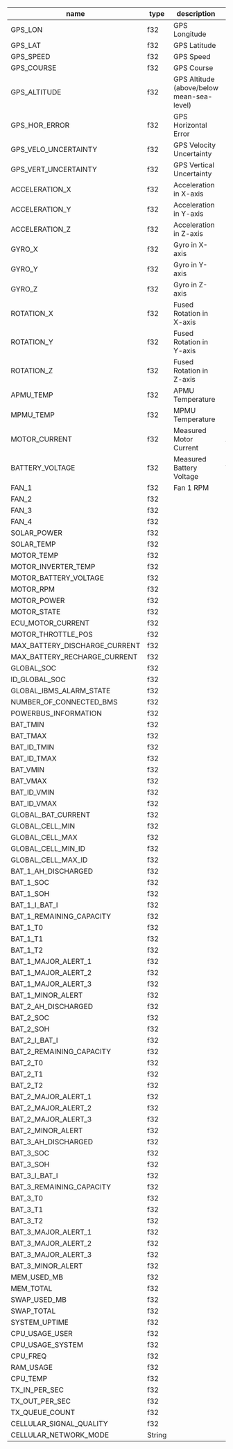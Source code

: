 |             name            | type |               description               |unit|
|-----------------------------|------|-----------------------------------------|----|
|           GPS_LON           |  f32 |              GPS Longitude              |  ° |
|           GPS_LAT           |  f32 |               GPS Latitude              |  ° |
|          GPS_SPEED          |  f32 |                GPS Speed                | kn |
|          GPS_COURSE         |  f32 |                GPS Course               |  ° |
|         GPS_ALTITUDE        |  f32 |GPS Altitude (above/below mean-sea-level)|  m |
|        GPS_HOR_ERROR        |  f32 |           GPS Horizontal Error          |  m |
|     GPS_VELO_UNCERTAINTY    |  f32 |         GPS Velocity Uncertainty        | m/s|
|     GPS_VERT_UNCERTAINTY    |  f32 |         GPS Vertical Uncertainty        |  m |
|        ACCELERATION_X       |  f32 |          Acceleration in X-axis         |m/s²|
|        ACCELERATION_Y       |  f32 |          Acceleration in Y-axis         |m/s²|
|        ACCELERATION_Z       |  f32 |          Acceleration in Z-axis         |m/s²|
|            GYRO_X           |  f32 |              Gyro in X-axis             |  ° |
|            GYRO_Y           |  f32 |              Gyro in Y-axis             |  ° |
|            GYRO_Z           |  f32 |              Gyro in Z-axis             |  ° |
|          ROTATION_X         |  f32 |         Fused Rotation in X-axis        |  ° |
|          ROTATION_Y         |  f32 |         Fused Rotation in Y-axis        |  ° |
|          ROTATION_Z         |  f32 |         Fused Rotation in Z-axis        |  ° |
|          APMU_TEMP          |  f32 |             APMU Temperature            | ° C|
|          MPMU_TEMP          |  f32 |             MPMU Temperature            | ° C|
|        MOTOR_CURRENT        |  f32 |          Measured Motor Current         |  A |
|       BATTERY_VOLTAGE       |  f32 |         Measured Battery Voltage        |  V |
|            FAN_1            |  f32 |                Fan 1 RPM                |    |
|            FAN_2            |  f32 |                                         |    |
|            FAN_3            |  f32 |                                         |    |
|            FAN_4            |  f32 |                                         |    |
|         SOLAR_POWER         |  f32 |                                         |    |
|          SOLAR_TEMP         |  f32 |                                         |    |
|          MOTOR_TEMP         |  f32 |                                         |    |
|     MOTOR_INVERTER_TEMP     |  f32 |                                         |    |
|    MOTOR_BATTERY_VOLTAGE    |  f32 |                                         |    |
|          MOTOR_RPM          |  f32 |                                         |    |
|         MOTOR_POWER         |  f32 |                                         |    |
|         MOTOR_STATE         |  f32 |                                         |    |
|      ECU_MOTOR_CURRENT      |  f32 |                                         |    |
|      MOTOR_THROTTLE_POS     |  f32 |                                         |    |
|MAX_BATTERY_DISCHARGE_CURRENT|  f32 |                                         |    |
| MAX_BATTERY_RECHARGE_CURRENT|  f32 |                                         |    |
|          GLOBAL_SOC         |  f32 |                                         |    |
|        ID_GLOBAL_SOC        |  f32 |                                         |    |
|   GLOBAL_IBMS_ALARM_STATE   |  f32 |                                         |    |
|   NUMBER_OF_CONNECTED_BMS   |  f32 |                                         |    |
|     POWERBUS_INFORMATION    |  f32 |                                         |    |
|           BAT_TMIN          |  f32 |                                         |    |
|           BAT_TMAX          |  f32 |                                         |    |
|         BAT_ID_TMIN         |  f32 |                                         |    |
|         BAT_ID_TMAX         |  f32 |                                         |    |
|           BAT_VMIN          |  f32 |                                         |    |
|           BAT_VMAX          |  f32 |                                         |    |
|         BAT_ID_VMIN         |  f32 |                                         |    |
|         BAT_ID_VMAX         |  f32 |                                         |    |
|      GLOBAL_BAT_CURRENT     |  f32 |                                         |    |
|       GLOBAL_CELL_MIN       |  f32 |                                         |    |
|       GLOBAL_CELL_MAX       |  f32 |                                         |    |
|      GLOBAL_CELL_MIN_ID     |  f32 |                                         |    |
|      GLOBAL_CELL_MAX_ID     |  f32 |                                         |    |
|     BAT_1_AH_DISCHARGED     |  f32 |                                         |    |
|          BAT_1_SOC          |  f32 |                                         |    |
|          BAT_1_SOH          |  f32 |                                         |    |
|        BAT_1_I_BAT_I        |  f32 |                                         |    |
|   BAT_1_REMAINING_CAPACITY  |  f32 |                                         |    |
|           BAT_1_T0          |  f32 |                                         |    |
|           BAT_1_T1          |  f32 |                                         |    |
|           BAT_1_T2          |  f32 |                                         |    |
|     BAT_1_MAJOR_ALERT_1     |  f32 |                                         |    |
|     BAT_1_MAJOR_ALERT_2     |  f32 |                                         |    |
|     BAT_1_MAJOR_ALERT_3     |  f32 |                                         |    |
|      BAT_1_MINOR_ALERT      |  f32 |                                         |    |
|     BAT_2_AH_DISCHARGED     |  f32 |                                         |    |
|          BAT_2_SOC          |  f32 |                                         |    |
|          BAT_2_SOH          |  f32 |                                         |    |
|        BAT_2_I_BAT_I        |  f32 |                                         |    |
|   BAT_2_REMAINING_CAPACITY  |  f32 |                                         |    |
|           BAT_2_T0          |  f32 |                                         |    |
|           BAT_2_T1          |  f32 |                                         |    |
|           BAT_2_T2          |  f32 |                                         |    |
|     BAT_2_MAJOR_ALERT_1     |  f32 |                                         |    |
|     BAT_2_MAJOR_ALERT_2     |  f32 |                                         |    |
|     BAT_2_MAJOR_ALERT_3     |  f32 |                                         |    |
|      BAT_2_MINOR_ALERT      |  f32 |                                         |    |
|     BAT_3_AH_DISCHARGED     |  f32 |                                         |    |
|          BAT_3_SOC          |  f32 |                                         |    |
|          BAT_3_SOH          |  f32 |                                         |    |
|        BAT_3_I_BAT_I        |  f32 |                                         |    |
|   BAT_3_REMAINING_CAPACITY  |  f32 |                                         |    |
|           BAT_3_T0          |  f32 |                                         |    |
|           BAT_3_T1          |  f32 |                                         |    |
|           BAT_3_T2          |  f32 |                                         |    |
|     BAT_3_MAJOR_ALERT_1     |  f32 |                                         |    |
|     BAT_3_MAJOR_ALERT_2     |  f32 |                                         |    |
|     BAT_3_MAJOR_ALERT_3     |  f32 |                                         |    |
|      BAT_3_MINOR_ALERT      |  f32 |                                         |    |
|         MEM_USED_MB         |  f32 |                                         |    |
|          MEM_TOTAL          |  f32 |                                         |    |
|         SWAP_USED_MB        |  f32 |                                         |    |
|          SWAP_TOTAL         |  f32 |                                         |    |
|        SYSTEM_UPTIME        |  f32 |                                         |    |
|        CPU_USAGE_USER       |  f32 |                                         |    |
|       CPU_USAGE_SYSTEM      |  f32 |                                         |    |
|           CPU_FREQ          |  f32 |                                         |    |
|          RAM_USAGE          |  f32 |                                         |    |
|           CPU_TEMP          |  f32 |                                         |    |
|        TX_IN_PER_SEC        |  f32 |                                         |    |
|        TX_OUT_PER_SEC       |  f32 |                                         |    |
|        TX_QUEUE_COUNT       |  f32 |                                         |    |
|   CELLULAR_SIGNAL_QUALITY   |  f32 |                                         |    |
|    CELLULAR_NETWORK_MODE    |String|                                         |    |